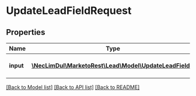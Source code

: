 # UpdateLeadFieldRequest

## Properties

Name | Type | Description | Notes
------------ | ------------- | ------------- | -------------
**input** | [**\NecLimDul\MarketoRest\Lead\Model\UpdateLeadField[]**](UpdateLeadField.md) | Single lead field for input |

[[Back to Model list]](../../README.md#models) [[Back to API list]](../../README.md#endpoints) [[Back to README]](../../README.md)
